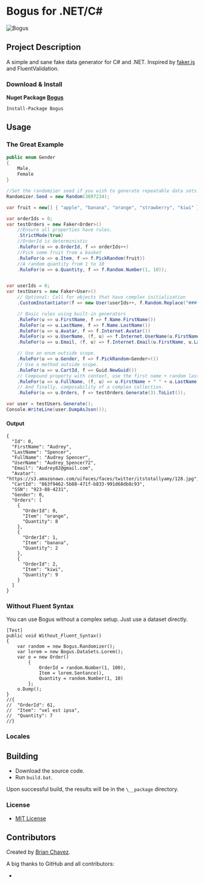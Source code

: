 Bogus for .NET/C#
======================
![Bogus](https://raw.githubusercontent.com/bchavez/Bogus/master/Docs/logo.png)


Project Description
-------------------
A simple and sane fake data generator for C# and .NET. Inspired by [faker.js](https://github.com/marak/Faker.js/) and FluentValidation.


### Download & Install
**Nuget Package [Bogus](https://www.nuget.org/packages/Bogus/)**

```
Install-Package Bogus
```


Usage
-----
### The Great Example

```csharp
public enum Gender
{
    Male,
    Female
}

//Set the randomzier seed if you wish to generate repeatable data sets.
Randomizer.Seed = new Random(3897234);

var fruit = new[] { "apple", "banana", "orange", "strawberry", "kiwi" };

var orderIds = 0;
var testOrders = new Faker<Order>()
    //Ensure all properties have rules.
    .StrictMode(true)
    //OrderId is deterministic
    .RuleFor(o => o.OrderId, f => orderIds++)
    //Pick some fruit from a basket
    .RuleFor(o => o.Item, f => f.PickRandom(fruit))
    //A random quantity from 1 to 10
    .RuleFor(o => o.Quantity, f => f.Random.Number(1, 10));


var userIds = 0;
var testUsers = new Faker<User>()
    // Optional: Call for objects that have complex initialization
    .CustomInstantiator(f => new User(userIds++, f.Random.Replace("###-##-####")))

    // Basic rules using built-in generators
    .RuleFor(u => u.FirstName, f => f.Name.FirstName())
    .RuleFor(u => u.LastName, f => f.Name.LastName())
    .RuleFor(u => u.Avatar, f => f.Internet.Avatar())
    .RuleFor(u => u.UserName, (f, u) => f.Internet.UserName(u.FirstName, u.LastName))
    .RuleFor(u => u.Email, (f, u) => f.Internet.Email(u.FirstName, u.LastName))

    // Use an enum outside scope.
    .RuleFor(u => u.Gender, f => f.PickRandom<Gender>())
    // Use a method outside scope.
    .RuleFor(u => u.CartId, f => Guid.NewGuid())
    // Compound property with context, use the first name + random last name
    .RuleFor(u => u.FullName, (f, u) => u.FirstName + " " + u.LastName)
    // And finally, composability of a complex collection.
    .RuleFor(u => u.Orders, f => testOrders.Generate(3).ToList());

var user = testUsers.Generate();
Console.WriteLine(user.DumpAsJson());
```

#### Output
```
{
  "Id": 0,
  "FirstName": "Audrey",
  "LastName": "Spencer",
  "FullName": "Audrey Spencer",
  "UserName": "Audrey_Spencer72",
  "Email": "Audrey82@gmail.com",
  "Avatar": "https://s3.amazonaws.com/uifaces/faces/twitter/itstotallyamy/128.jpg",
  "CartId": "863f9462-5b88-471f-b833-991d68db8c93",
  "SSN": "923-88-4231",
  "Gender": 0,
  "Orders": [
    {
      "OrderId": 0,
      "Item": "orange",
      "Quantity": 8
    },
    {
      "OrderId": 1,
      "Item": "banana",
      "Quantity": 2
    },
    {
      "OrderId": 2,
      "Item": "kiwi",
      "Quantity": 9
    }
  ]
}
```

### Without Fluent Syntax

You can use Bogus without a complex setup. Just use a dataset directly.

```
[Test]
public void Without_Fluent_Syntax()
{
    var random = new Bogus.Randomizer();
    var lorem = new Bogus.DataSets.Lorem();
    var o = new Order()
        {
            OrderId = random.Number(1, 100),
            Item = lorem.Sentance(),
            Quantity = random.Number(1, 10)
        };
    o.Dump();
}
//{
//  "OrderId": 61,
//  "Item": "vel est ipsa",
//  "Quantity": 7
//}
````

### Locales


Building
--------
* Download the source code.
* Run `build.bat`.

Upon successful build, the results will be in the `\__package` directory.

### License
* [MIT License](https://github.com/bchavez/Bogus/blob/master/LICENSE)




Contributors
---------
Created by [Brian Chavez](http://bchavez.bitarmory.com).

A big thanks to GitHub and all contributors:

* 

